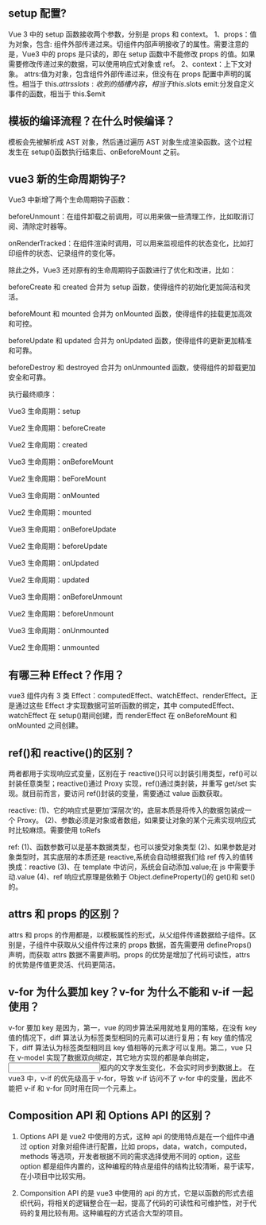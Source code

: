 ## setup 配置?

Vue 3 中的 setup 函数接收两个参数，分别是 props 和 context。
1、props：值为对象，包含: 组件外部传递过来。切组件内部声明接收了的属性。需要注意的是，Vue3 中的 props 是只读的，即在 setup 函数中不能修改 props 的值。如果需要修改传递过来的数据，可以使用响应式对象或 ref。
2、context：上下文对象。
attrs:值为对象，包含组件外部传递过来，但没有在 props 配置中声明的属性。相当于 this.$attrs
slots:收到的插槽内容，相当于 this.$slots
emit:分发自定义事件的函数，相当于 this.$emit

## 模板的编译流程？在什么时候编译？

模板会先被解析成 AST 对象，然后通过遍历 AST 对象生成渲染函数。这个过程发生在 setup()函数执行结束后、onBeforeMount 之前。

## vue3 新的生命周期钩子?

Vue3 中新增了两个生命周期钩子函数：

beforeUnmount：在组件卸载之前调用，可以用来做一些清理工作，比如取消订阅、清除定时器等。

onRenderTracked：在组件渲染时调用，可以用来监视组件的状态变化，比如打印组件的状态、记录组件的变化等。

除此之外，Vue3 还对原有的生命周期钩子函数进行了优化和改进，比如：

beforeCreate 和 created 合并为 setup 函数，使得组件的初始化更加简洁和灵活。

beforeMount 和 mounted 合并为 onMounted 函数，使得组件的挂载更加高效和可控。

beforeUpdate 和 updated 合并为 onUpdated 函数，使得组件的更新更加精准和可靠。

beforeDestroy 和 destroyed 合并为 onUnmounted 函数，使得组件的卸载更加安全和可靠。

执行最终顺序：

Vue3 生命周期：setup

Vue2 生命周期：beforeCreate

Vue2 生命周期：created

Vue3 生命周期：onBeforeMount

Vue2 生命周期：beForeMount

Vue3 生命周期：onMounted

Vue2 生命周期：mounted

Vue3 生命周期：onBeforeUpdate

Vue2 生命周期：beforeUpdate

Vue3 生命周期：onUpdated

Vue2 生命周期：updated

Vue3 生命周期：onBeforeUnmount

Vue2 生命周期：beforeUnmount

Vue3 生命周期：onUnmounted

Vue2 生命周期：unmounted

## 有哪三种 Effect？作用？

vue3 组件内有 3 类 Effect：computedEffect、watchEffect、renderEffect。正是通过这些 Effect 才实现数据可监听函数的绑定，其中 computedEffect、watchEffect 在 setup()期间创建，而 renderEffect 在 onBeforeMount 和 onMounted 之间创建。

## ref()和 reactive()的区别？

两者都用于实现响应式变量，区别在于 reactive()只可以封装引用类型，ref()可以封装任意类型；reactive()通过 Proxy 实现，ref()通过类封装，并重写 get/set 实现。就目前而言，要访问 ref()封装的变量，需要通过 value 函数获取。

reactive:
(1)、它的响应式是更加‘深层次’的，底层本质是将传入的数据包装成一个 Proxy。
(2)、参数必须是对象或者数组，如果要让对象的某个元素实现响应式时比较麻烦。需要使用 toRefs

ref:
(1)、函数参数可以是基本数据类型，也可以接受对象类型
(2)、如果参数是对象类型时，其实底层的本质还是 reactive,系统会自动根据我们给 ref 传入的值转换成：reactive
(3)、在 template 中访问，系统会自动添加.value;在 js 中需要手动.value
(4)、ref 响应式原理是依赖于 Object.defineProperty()的 get()和 set()的。

## attrs 和 props 的区别？

attrs 和 props 的作用都是，以模板属性的形式，从父组件传递数据给子组件。区别是，子组件中获取从父组件传过来的 props 数据，首先需要用 defineProps()声明，而获取 attrs 数据不需要声明。props 的优势是增加了代码可读性，attrs 的优势是传值更灵活、代码更简洁。

## v-for 为什么要加 key？v-for 为什么不能和 v-if 一起使用？

v-for 要加 key 是因为，第一，vue 的同步算法采用就地复用的策略，在没有 key 值的情况下，diff 算法认为标签类型相同的元素可以进行复用；有 key 值的情况下，diff 算法认为标签类型相同且 key 值相等的元素才可以复用。第二，vue 只在 v-model 实现了数据双向绑定，其它地方实现的都是单向绑定，<input/>框内的文字发生变化，不会实时同步到数据上。
在 vue3 中，v-if 的优先级高于 v-for，导致 v-if 访问不了 v-for 中的变量，因此不能把 v-if 和 v-for 同时用在同一个元素上。

## Composition API 和 Options API 的区别？

1. Options API 是 vue2 中使用的方式，这种 api 的使用特点是在一个组件中通过 option 对象对组件进行配置，比如 props，data，watch，computed，methods 等选项，开发者根据不同的需求选择使用不同的 option，这些 option 都是组件内置的，这种编程的特点是组件的结构比较清晰，易于读写，在小项目中比较实用。

2. Componsition API 的是 vue3 中使用的 api 的方式，它是以函数的形式去组织代码，将相关的逻辑整合在一起，提高了代码的可读性和可维护性，对于代码的复用比较有用。这种编程的方式适合大型的项目。
